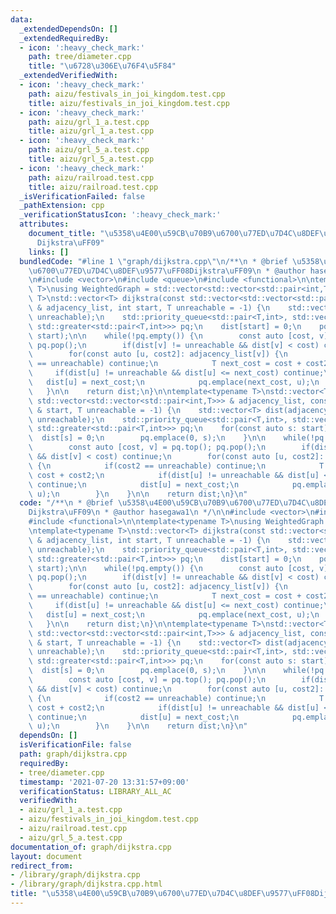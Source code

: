 ```yaml
---
data:
  _extendedDependsOn: []
  _extendedRequiredBy:
  - icon: ':heavy_check_mark:'
    path: tree/diameter.cpp
    title: "\u6728\u306E\u76F4\u5F84"
  _extendedVerifiedWith:
  - icon: ':heavy_check_mark:'
    path: aizu/festivals_in_joi_kingdom.test.cpp
    title: aizu/festivals_in_joi_kingdom.test.cpp
  - icon: ':heavy_check_mark:'
    path: aizu/grl_1_a.test.cpp
    title: aizu/grl_1_a.test.cpp
  - icon: ':heavy_check_mark:'
    path: aizu/grl_5_a.test.cpp
    title: aizu/grl_5_a.test.cpp
  - icon: ':heavy_check_mark:'
    path: aizu/railroad.test.cpp
    title: aizu/railroad.test.cpp
  _isVerificationFailed: false
  _pathExtension: cpp
  _verificationStatusIcon: ':heavy_check_mark:'
  attributes:
    document_title: "\u5358\u4E00\u59CB\u70B9\u6700\u77ED\u7D4C\u8DEF\u9577\uFF08\
      Dijkstra\uFF09"
    links: []
  bundledCode: "#line 1 \"graph/dijkstra.cpp\"\n/**\n * @brief \u5358\u4E00\u59CB\u70B9\
    \u6700\u77ED\u7D4C\u8DEF\u9577\uFF08Dijkstra\uFF09\n * @author hasegawa1\n */\n\
    \n#include <vector>\n#include <queue>\n#include <functional>\n\ntemplate<typename\
    \ T>\nusing WeightedGraph = std::vector<std::vector<std::pair<int,T>>>;\n\ntemplate<typename\
    \ T>\nstd::vector<T> dijkstra(const std::vector<std::vector<std::pair<int,T>>>\
    \ & adjacency_list, int start, T unreachable = -1) {\n    std::vector<T> dist(adjacency_list.size(),\
    \ unreachable);\n    std::priority_queue<std::pair<T,int>, std::vector<std::pair<T,int>>,\
    \ std::greater<std::pair<T,int>>> pq;\n    dist[start] = 0;\n    pq.emplace(0,\
    \ start);\n\n    while(!pq.empty()) {\n        const auto [cost, v] = pq.top();\
    \ pq.pop();\n        if(dist[v] != unreachable && dist[v] < cost) continue;\n\
    \        for(const auto [u, cost2]: adjacency_list[v]) {\n            if(cost2\
    \ == unreachable) continue;\n            T next_cost = cost + cost2;\n       \
    \     if(dist[u] != unreachable && dist[u] <= next_cost) continue;\n         \
    \   dist[u] = next_cost;\n            pq.emplace(next_cost, u);\n        }\n \
    \   }\n\n    return dist;\n}\n\ntemplate<typename T>\nstd::vector<T> dijkstra(const\
    \ std::vector<std::vector<std::pair<int,T>>> & adjacency_list, const std::vector<int>\
    \ & start, T unreachable = -1) {\n    std::vector<T> dist(adjacency_list.size(),\
    \ unreachable);\n    std::priority_queue<std::pair<T,int>, std::vector<std::pair<T,int>>,\
    \ std::greater<std::pair<T,int>>> pq;\n    for(const auto s: start) {\n      \
    \  dist[s] = 0;\n        pq.emplace(0, s);\n    }\n\n    while(!pq.empty()) {\n\
    \        const auto [cost, v] = pq.top(); pq.pop();\n        if(dist[v] != unreachable\
    \ && dist[v] < cost) continue;\n        for(const auto [u, cost2]: adjacency_list[v])\
    \ {\n            if(cost2 == unreachable) continue;\n            T next_cost =\
    \ cost + cost2;\n            if(dist[u] != unreachable && dist[u] <= next_cost)\
    \ continue;\n            dist[u] = next_cost;\n            pq.emplace(next_cost,\
    \ u);\n        }\n    }\n\n    return dist;\n}\n"
  code: "/**\n * @brief \u5358\u4E00\u59CB\u70B9\u6700\u77ED\u7D4C\u8DEF\u9577\uFF08\
    Dijkstra\uFF09\n * @author hasegawa1\n */\n\n#include <vector>\n#include <queue>\n\
    #include <functional>\n\ntemplate<typename T>\nusing WeightedGraph = std::vector<std::vector<std::pair<int,T>>>;\n\
    \ntemplate<typename T>\nstd::vector<T> dijkstra(const std::vector<std::vector<std::pair<int,T>>>\
    \ & adjacency_list, int start, T unreachable = -1) {\n    std::vector<T> dist(adjacency_list.size(),\
    \ unreachable);\n    std::priority_queue<std::pair<T,int>, std::vector<std::pair<T,int>>,\
    \ std::greater<std::pair<T,int>>> pq;\n    dist[start] = 0;\n    pq.emplace(0,\
    \ start);\n\n    while(!pq.empty()) {\n        const auto [cost, v] = pq.top();\
    \ pq.pop();\n        if(dist[v] != unreachable && dist[v] < cost) continue;\n\
    \        for(const auto [u, cost2]: adjacency_list[v]) {\n            if(cost2\
    \ == unreachable) continue;\n            T next_cost = cost + cost2;\n       \
    \     if(dist[u] != unreachable && dist[u] <= next_cost) continue;\n         \
    \   dist[u] = next_cost;\n            pq.emplace(next_cost, u);\n        }\n \
    \   }\n\n    return dist;\n}\n\ntemplate<typename T>\nstd::vector<T> dijkstra(const\
    \ std::vector<std::vector<std::pair<int,T>>> & adjacency_list, const std::vector<int>\
    \ & start, T unreachable = -1) {\n    std::vector<T> dist(adjacency_list.size(),\
    \ unreachable);\n    std::priority_queue<std::pair<T,int>, std::vector<std::pair<T,int>>,\
    \ std::greater<std::pair<T,int>>> pq;\n    for(const auto s: start) {\n      \
    \  dist[s] = 0;\n        pq.emplace(0, s);\n    }\n\n    while(!pq.empty()) {\n\
    \        const auto [cost, v] = pq.top(); pq.pop();\n        if(dist[v] != unreachable\
    \ && dist[v] < cost) continue;\n        for(const auto [u, cost2]: adjacency_list[v])\
    \ {\n            if(cost2 == unreachable) continue;\n            T next_cost =\
    \ cost + cost2;\n            if(dist[u] != unreachable && dist[u] <= next_cost)\
    \ continue;\n            dist[u] = next_cost;\n            pq.emplace(next_cost,\
    \ u);\n        }\n    }\n\n    return dist;\n}\n"
  dependsOn: []
  isVerificationFile: false
  path: graph/dijkstra.cpp
  requiredBy:
  - tree/diameter.cpp
  timestamp: '2021-07-20 13:31:57+09:00'
  verificationStatus: LIBRARY_ALL_AC
  verifiedWith:
  - aizu/grl_1_a.test.cpp
  - aizu/festivals_in_joi_kingdom.test.cpp
  - aizu/railroad.test.cpp
  - aizu/grl_5_a.test.cpp
documentation_of: graph/dijkstra.cpp
layout: document
redirect_from:
- /library/graph/dijkstra.cpp
- /library/graph/dijkstra.cpp.html
title: "\u5358\u4E00\u59CB\u70B9\u6700\u77ED\u7D4C\u8DEF\u9577\uFF08Dijkstra\uFF09"
---
```

